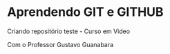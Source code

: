 # Aprendendo GIT e GITHUB
Criando repositório teste - Curso em Video

Com o Professor Gustavo Guanabara
